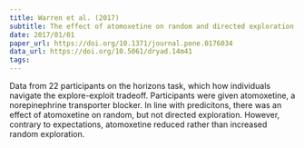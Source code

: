 ```yaml
---
title: Warren et al. (2017)
subtitle: The effect of atomoxetine on random and directed exploration in humans
date: 2017/01/01
paper_url: https://doi.org/10.1371/journal.pone.0176034
data_url: https://doi.org/10.5061/dryad.14m41
tags:
---
```


Data from 22 participants on the horizons task, which how individuals navigate the explore-exploit tradeoff. Participants were given atomoxetine, a norepinephrine transporter blocker. In line with predicitons, there was an effect of atomoxetine on random, but not directed exploration. However, contrary to expectations, atomoxetine reduced rather than increased random exploration.
